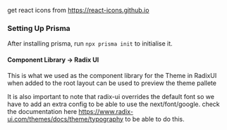 get react icons from https://react-icons.github.io

### Setting Up Prisma

After installing prisma, run `npx prisma init` to initialise it.

#### Component Library -> Radix UI

This is what we used as the component library for the Theme
<ThemePanel /> in RadixUI when added to the root layout can be used to preview the theme pallete

It is also important to note that radix-ui overrides the default font so we have to add an extra config to be able to use the next/font/google. check the documentation here https://www.radix-ui.com/themes/docs/theme/typography to be able to do this.
